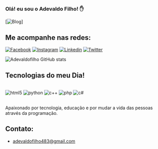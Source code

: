 ### Olá! eu sou o Adevaldo Filho! ✋


[![Blog](https://img.shields.io/website?label=theolimpios.com&style=for-the-badge&url=http://theolimpios.com)]

## Me acompanhe nas redes:

[![Facebook](https://img.shields.io/badge/Facebook-1877F2?style=for-the-badge&logo=facebook&logoColor=white)](https://Facbeook.com/adevaldofilho)
[![Instagram](https://img.shields.io/badge/Instagram-E4405F?style=for-the-badge&logo=instagram&logoColor=white)](https://instagram.com/_adevaldofilho)
[![Linkedin](https://img.shields.io/badge/LinkedIn-0077B5?style=for-the-badge&logo=linkedin&logoColor=white)](https://Linkedin.com/AdevaldoFilho)
[![Twitter](https://img.shields.io/badge/Twitter-1DA1F2?style=for-the-badge&logo=twitter&logoColor=white)](https://Twitter.com/AdevaldoFilho4)




![Adevaldofilho GitHub stats](https://github-readme-stats.vercel.app/api?username=adevaldofilho&show_icons=true&theme=dracula)

## Tecnologias do meu Dia!

<div style="display: inline_block"><br/>
<img aling="center" alt="html5" src="https://img.shields.io/badge/HTML-239120?style=for-the-badge&logo=html5&logoColor=white" />
<img aling="center" alt="python" src="https://img.shields.io/badge/Python-14354C?style=for-the-badge&logo=python&logoColor=white" />
<img aling="center" alt="c++" src="https://img.shields.io/badge/C%2B%2B-00599C?style=for-the-badge&logo=c%2B%2B&logoColor=white" />
<img aling="center" alt="php" src="https://img.shields.io/badge/PHP-777BB4?style=for-the-badge&logo=php&logoColor=white" />
<img aling="center" alt="c#" src="https://img.shields.io/badge/C%23-239120?style=for-the-badge&logo=c-sharp&logoColor=white" />
</div><br/>

Apaixonado por tecnologia, educação e por mudar a vida das pessoas através da programação.

## Contato:
- adevaldofilho483@gmail.com
